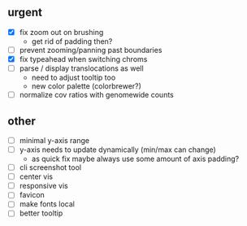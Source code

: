urgent
------
- [x] fix zoom out on brushing
    - get rid of padding then?
- [ ] prevent zooming/panning past boundaries
- [x] fix typeahead when switching chroms
- [ ] parse / display translocations as well
    - need to adjust tooltip too
    - new color palette (colorbrewer?)
- [ ] normalize cov ratios with genomewide counts

other
-----
- [ ] minimal y-axis range
- [ ] y-axis needs to update dynamically (min/max can change)
    - as quick fix maybe always use some amount of axis padding?
- [ ] cli screenshot tool
- [ ] center vis
- [ ] responsive vis
- [ ] favicon
- [ ] make fonts local
- [ ] better tooltip
